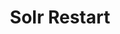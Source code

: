 ---
title: Solr Restart
menu:
  docs_{{ .version }}:
    identifier: sl-restart
    name: Restart
    parent: sl-solr-guides
    weight: 34
menu_name: docs_{{ .version }}
--- 